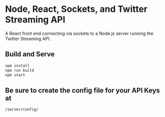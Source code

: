 # Node, React, Sockets, and Twitter Streaming API

A React front end connecting via sockets to a Node.js server running the Twitter Streaming API.


## Build and Serve

``` bash
npm install
npm run build
npm start
```

## Be sure to create the config file for your API Keys at

`/server/config/`
